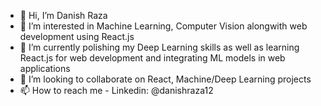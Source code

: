 - 👋 Hi, I’m Danish Raza
- 👀 I’m interested in Machine Learning, Computer Vision alongwith web development using React.js
- 🌱 I’m currently polishing my Deep Learning skills as well as learning React.js for web development and integrating ML models in web applications
- 💞️ I’m looking to collaborate on React, Machine/Deep Learning projects 
- 📫 How to reach me - Linkedin: @danishraza12
